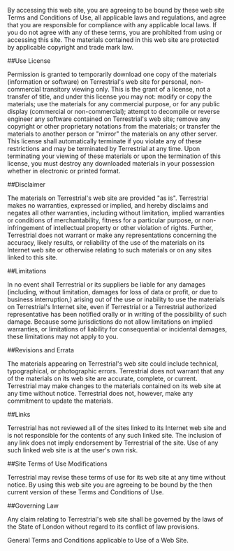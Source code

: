 By accessing this web site, you are agreeing to be bound by these web site Terms and Conditions of Use, all applicable laws and regulations, and agree that you are responsible for compliance with any applicable local laws. If you do not agree with any of these terms, you are prohibited from using or accessing this site. The materials contained in this web site are protected by applicable copyright and trade mark law.

##Use License

Permission is granted to temporarily download one copy of the materials (information or software) on Terrestrial's web site for personal, non-commercial transitory viewing only. This is the grant of a license, not a transfer of title, and under this license you may not:
modify or copy the materials;
use the materials for any commercial purpose, or for any public display (commercial or non-commercial);
attempt to decompile or reverse engineer any software contained on Terrestrial's web site;
remove any copyright or other proprietary notations from the materials; or
transfer the materials to another person or "mirror" the materials on any other server.
This license shall automatically terminate if you violate any of these restrictions and may be terminated by Terrestrial at any time. Upon terminating your viewing of these materials or upon the termination of this license, you must destroy any downloaded materials in your possession whether in electronic or printed format.

##Disclaimer

The materials on Terrestrial's web site are provided "as is". Terrestrial makes no warranties, expressed or implied, and hereby disclaims and negates all other warranties, including without limitation, implied warranties or conditions of merchantability, fitness for a particular purpose, or non-infringement of intellectual property or other violation of rights. Further, Terrestrial does not warrant or make any representations concerning the accuracy, likely results, or reliability of the use of the materials on its Internet web site or otherwise relating to such materials or on any sites linked to this site.

##Limitations

In no event shall Terrestrial or its suppliers be liable for any damages (including, without limitation, damages for loss of data or profit, or due to business interruption,) arising out of the use or inability to use the materials on Terrestrial's Internet site, even if Terrestrial or a Terrestrial authorized representative has been notified orally or in writing of the possibility of such damage. Because some jurisdictions do not allow limitations on implied warranties, or limitations of liability for consequential or incidental damages, these limitations may not apply to you.

##Revisions and Errata

The materials appearing on Terrestrial's web site could include technical, typographical, or photographic errors. Terrestrial does not warrant that any of the materials on its web site are accurate, complete, or current. Terrestrial may make changes to the materials contained on its web site at any time without notice. Terrestrial does not, however, make any commitment to update the materials.

##Links

Terrestrial has not reviewed all of the sites linked to its Internet web site and is not responsible for the contents of any such linked site. The inclusion of any link does not imply endorsement by Terrestrial of the site. Use of any such linked web site is at the user's own risk.

##Site Terms of Use Modifications

Terrestrial may revise these terms of use for its web site at any time without notice. By using this web site you are agreeing to be bound by the then current version of these Terms and Conditions of Use.

##Governing Law

Any claim relating to Terrestrial's web site shall be governed by the laws of the State of London without regard to its conflict of law provisions.

General Terms and Conditions applicable to Use of a Web Site.